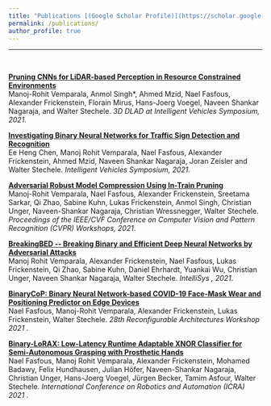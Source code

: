 ```yaml
---
title: "Publications [(Google Scholar Profile)](https://scholar.google.com/citations?user=WDNeaMoAAAAJ&hl=en)"
permalink: /publications/
author_profile: true
---
```

---
<br>

<b>[Pruning  CNNs  for  LiDAR-based  Perception  in  Resource  Constrained Environments](https://manojrohit.github.io/publications/lidar-cnn-pruning/)</b> <br>
Manoj-Rohit Vemparala, Anmol Singh*, Ahmed Mzid,  Nael Fasfous, Alexander Frickenstein, Florain Mirus, Hans-Joerg Voegel, Naveen Shankar Nagaraja, and Walter Stechele.
<i>3D DLAD at Intelligent Vehicles Symposium, 2021</i>.

<b>[Investigating  Binary  Neural  Networks  for Traffic  Sign  Detection  and  Recognition](https://manojrohit.github.io/publications/binary-traffic-sign-detector/)</b> <br>
Ee Heng Chen, Manoj Rohit Vemparala, Nael Fasfous, Alexander Frickenstein, Ahmed Mzid, Naveen Shankar Nagaraja, Joran Zeisler and Walter Stechele.
<i>Intelligent Vehicles Symposium, 2021</i>.

<b>[Adversarial Robust Model Compression Using In-Train Pruning](https://manojrohit.github.io/publications/robust-pruning/)</b> <br>
Manoj-Rohit Vemparala, Nael Fasfous, Alexander Frickenstein, Sreetama Sarkar, Qi Zhao, Sabine Kuhn, Lukas Frickenstein, Anmol Singh, Christian Unger, Naveen-Shankar Nagaraja, Christian Wressnegger, Walter Stechele.
<i>Proceedings of the IEEE/CVF Conference on Computer Vision and Pattern Recognition (CVPR) Workshops, 2021</i>.

<b>[BreakingBED -- Breaking Binary and Efficient Deep Neural Networks by Adversarial Attacks](https://manojrohit.github.io/publications/breaking-bed/)</b> <br>
Manoj Rohit Vemparala, Alexander Frickenstein, Nael Fasfous, Lukas Frickenstein, Qi Zhao, Sabine Kuhn, Daniel Ehrhardt, Yuankai Wu, Christian Unger, Naveen Shankar Nagaraja, Walter Stechele.
<i>IntelliSys , 2021</i>.

<b>[BinaryCoP: Binary Neural Network-based COVID-19 Face-Mask Wear and Positioning Predictor on Edge Devices](https://manojrohit.github.io/publications/binary-cop/)</b> <br>
Nael Fasfous, Manoj-Rohit Vemparala, Alexander Frickenstein, Lukas Frickenstein, Walter Stechele.
<i>28th Reconfigurable Architectures Workshop 2021 </i>.

<b>[Binary-LoRAX: Low-Latency Runtime Adaptable XNOR Classifier for Semi-Autonomous Grasping with Prosthetic Hands](https://manojrohit.github.io/publications/binary-lorax/)</b> <br>
Nael Fasfous, Manoj Rohit Vemparala, Alexander Frickenstein, Mohamed Badawy, Felix Hundhausen, Julian Höfer, Naveen-Shankar Nagaraja, Christian Unger, Hans-Joerg Voegel, Jürgen Becker, Tamim Asfour, Walter Stechele.
<i>International Conference on Robotics and Automation (ICRA) 2021 </i>.
